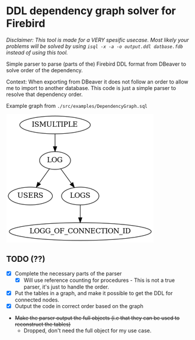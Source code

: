 # DDL dependency graph solver for Firebird

*Disclaimer: This tool is made for a VERY spesific usecase. Most likely your problems will be solved by using `isql -x -a -o output.ddl datbase.fdb` instead of using this tool.*

Simple parser to parse (parts of the) Firebird DDL format from DBeaver to solve order of the dependency.

Context: When exporting from DBeaver it does not follow an order to allow me to import to another database. This code is just a simple parser to resolve that dependency order.

Example graph from `./src/examples/DependencyGraph.sql`

![dependency](./dependency.png)

## TODO (??)
- [X] Complete the necessary parts of the parser
  - [X] Will use reference counting for procedures
        - This is not a true parser, it's just to handle the order.
- [X] Put the tables in a graph, and make it possible to get the DDL for connected nodes.
- [X] Output the code in correct order based on the graph
- ̃~~Make the parser output the full objects (i.e that they can be used to reconstruct the tables)~~
  - Dropped, don't need the full object for my use case.
